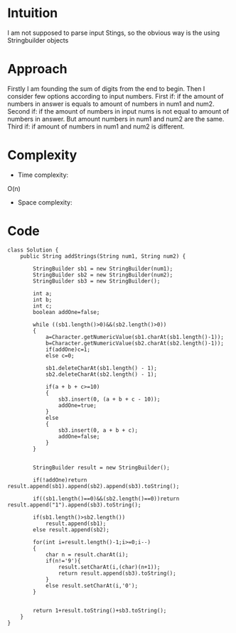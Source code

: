# Intuition
<!-- Describe your first thoughts on how to solve this problem. -->
I am not supposed to parse input Stings, so the obvious way is the using Stringbuilder objects
# Approach
<!-- Describe your approach to solving the problem. -->
Firstly I am founding the sum of digits from the end to begin. Then I consider few options according to input numbers.
First if: if the amount of numbers in answer is equals to amount of numbers in num1 and num2.
Second if: if the amount of numbers in input nums is not equal to amount of numbers in answer. But amount numbers in num1 and num2 are the same.
Third if: if amount of numbers in num1 and num2 is different.

# Complexity
- Time complexity:
<!-- Add your time complexity here, e.g. $$O(n)$$ -->
O(n)
- Space complexity:
<!-- Add your space complexity here, e.g. $$O(n)$$ -->

# Code
```
class Solution {
    public String addStrings(String num1, String num2) {

        StringBuilder sb1 = new StringBuilder(num1);
        StringBuilder sb2 = new StringBuilder(num2);
        StringBuilder sb3 = new StringBuilder();

        int a;
        int b;
        int c;
        boolean addOne=false;

        while ((sb1.length()>0)&&(sb2.length()>0))
        {
            a=Character.getNumericValue(sb1.charAt(sb1.length()-1));
            b=Character.getNumericValue(sb2.charAt(sb2.length()-1));
            if(addOne)c=1;
            else c=0;

            sb1.deleteCharAt(sb1.length() - 1);
            sb2.deleteCharAt(sb2.length() - 1);

            if(a + b + c>=10)
            {
                sb3.insert(0, (a + b + c - 10));
                addOne=true;
            }
            else
            {
                sb3.insert(0, a + b + c);
                addOne=false;
            }
        }


        StringBuilder result = new StringBuilder();

        if(!addOne)return result.append(sb1).append(sb2).append(sb3).toString();

        if((sb1.length()==0)&&(sb2.length()==0))return result.append("1").append(sb3).toString();

        if(sb1.length()>sb2.length())
            result.append(sb1);
        else result.append(sb2);

        for(int i=result.length()-1;i>=0;i--)
        {
            char n = result.charAt(i);
            if(n!='9'){
                result.setCharAt(i,(char)(n+1));
                return result.append(sb3).toString();
            }
            else result.setCharAt(i,'0');
        }


        return 1+result.toString()+sb3.toString();
    }
}
```
